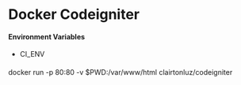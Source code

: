 # Docker Codeigniter

#### Environment Variables
* CI_ENV

####
docker run -p 80:80 -v $PWD:/var/www/html clairtonluz/codeigniter
